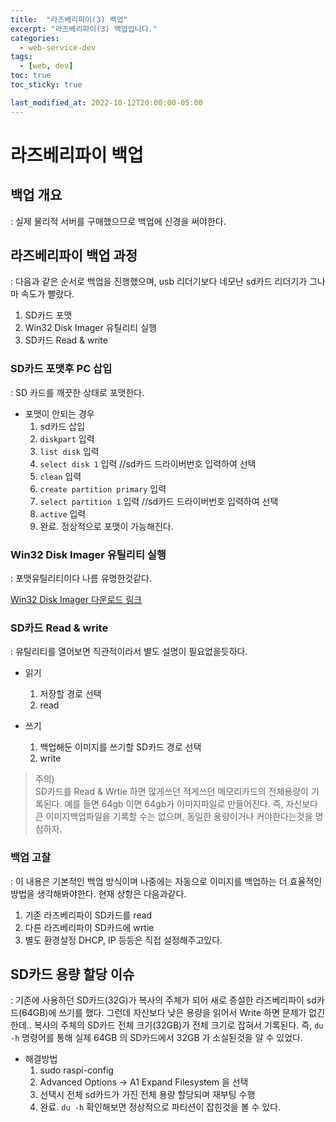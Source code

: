 ```yaml
---
title:  "라즈베리파이(3) 백업"
excerpt: "라즈베리파이(3) 백업입니다."
categories:
  - web-service-dev
tags:
  - [web, dev]
toc: true
toc_sticky: true

last_modified_at: 2022-10-12T20:00:00-05:00
---
```


# 라즈베리파이 백업
## 백업 개요
  : 실제 물리적 서버를 구매했으므로 백업에 신경을 써야한다.


## 라즈베리파이 백업 과정
  : 다음과 같은 순서로 백업을 진행했으며, usb 리더기보다 네모난 sd카드 리더기가 그나마 속도가 빨랐다.

  1. SD카드 포맷
  2. Win32 Disk Imager 유틸리티 실행
  3. SD카드 Read & write
    
### SD카드 포맷후 PC 삽입
  : SD 카드를 깨끗한 상태로 포맷한다.

- 포맷이 안되는 경우
  1. sd카드 삽입
  2. `diskpart` 입력
  3. `list disk` 입력
  4. `select disk 1` 입력  //sd카드 드라이버번호 입력하여 선택
  5. `clean` 입력
  6. `create partition primary` 입력
  7. `select partition 1` 입력  //sd카드 드라이버번호 입력하여 선택
  8. `active` 입력
  9. 완료. 정상적으로 포맷이 가능해진다.

### Win32 Disk Imager 유틸리티 실행
  : 포맷유틸리티이다 나름 유명한것같다.

  [Win32 Disk Imager 다운로드 링크](https://sourceforge.net/projects/win32diskimager/)
  

### SD카드 Read & write
  : 유틸리티를 열어보면 직관적이라서 별도 설명이 필요없을듯하다.

- 읽기
  1. 저장할 경로 선택
  2. read

- 쓰기
  1. 백업해둔 이미지를 쓰기할 SD카드 경로 선택
  2. write


> 주의)  
> SD카드를 Read & Wrtie 하면 많게쓰던 적게쓰던 메모리카드의 전체용량이 기록된다. 예를 들면 64gb 이면 64gb가 이미지파일로 만들어진다. 
> 즉, 자신보다 큰 이미지백업파일을 기록할 수는 없으며, 동일한 용량이거나 커야한다는것을 명심하자.


### 백업 고찰
  : 이 내용은 기본적인 백업 방식이며 나중에는 자동으로 이미지를 백업하는 더 효율적인 방법을 생각해봐야한다. 현재 상항은 다음과같다.

  1. 기존 라즈베리파이 SD카드를 read
  2. 다른 라즈베리파이 SD카드에 wrtie
  3. 별도 환경설정 DHCP, IP 등등은 직접 설정해주고있다.

## SD카드 용량 할당 이슈
  : 기존에 사용하던 SD카드(32G)가 복사의 주체가 되어 새로 증설한 라즈베리파이 sd카드(64GB)에 쓰기를 했다. 그런데 자신보다 낮은 용량을 읽어서 Write 하면 문제가 없긴한데.. 복사의 주체의 SD카드 전체 크기(32GB)가 전체 크기로 잡혀서 기록된다. 즉, `du -h` 명령어를 통해 실제 64GB 의 SD카드에서 32GB 가 소실된것을 알 수 있었다.
  
  - 해결방법
    1. sudo raspi-config
    2. Advanced Options -> A1 Expand Filesystem 을 선택
    3. 선택시 전체 sd카드가 가진 전체 용량 할당되며 재부팅 수행
    4. 완료. `du -h` 확인해보면 정상적으로 파티션이 잡힌것을 볼 수 있다.
